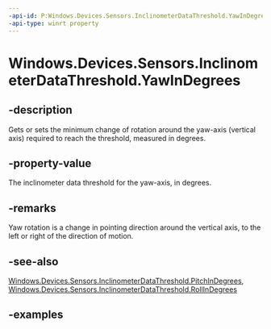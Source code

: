 ```yaml
---
-api-id: P:Windows.Devices.Sensors.InclinometerDataThreshold.YawInDegrees
-api-type: winrt property
---
```


<!-- Property syntax.
public float YawInDegrees { get;  set; }
-->

# Windows.Devices.Sensors.InclinometerDataThreshold.YawInDegrees

## -description

Gets or sets the minimum change of rotation around the yaw-axis (vertical axis) required to reach the threshold, measured in degrees.

## -property-value

The inclinometer data threshold for the yaw-axis, in degrees.

## -remarks

Yaw rotation is a change in pointing direction around the vertical axis, to the left or right of the direction of motion.

## -see-also

[Windows.Devices.Sensors.InclinometerDataThreshold.PitchInDegrees](inclinometerdatathreshold_pitchindegrees.md), [Windows.Devices.Sensors.InclinometerDataThreshold.RollInDegrees](inclinometerdatathreshold_rollindegrees.md)

## -examples
